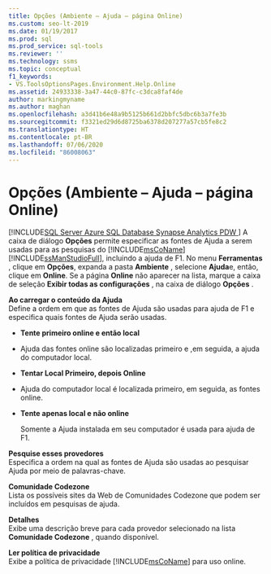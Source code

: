 ```yaml
---
title: Opções (Ambiente – Ajuda – página Online)
ms.custom: seo-lt-2019
ms.date: 01/19/2017
ms.prod: sql
ms.prod_service: sql-tools
ms.reviewer: ''
ms.technology: ssms
ms.topic: conceptual
f1_keywords:
- VS.ToolsOptionsPages.Environment.Help.Online
ms.assetid: 24933338-3a47-44c0-87fc-c3dca8faf4de
author: markingmyname
ms.author: maghan
ms.openlocfilehash: a3d41b6e48a9b5125b661d2bbfc5dbc6b3a7fe3b
ms.sourcegitcommit: f3321ed29d6d8725ba6378d207277a57cb5fe8c2
ms.translationtype: HT
ms.contentlocale: pt-BR
ms.lasthandoff: 07/06/2020
ms.locfileid: "86008063"
---
```

# <a name="options-environment---help---online-page"></a>Opções (Ambiente – Ajuda – página Online)
[!INCLUDE[SQL Server Azure SQL Database Synapse Analytics PDW ](../../includes/applies-to-version/sql-asdb-asdbmi-asa-pdw.md)]
A caixa de diálogo **Opções** permite especificar as fontes de Ajuda a serem usadas para as pesquisas do [!INCLUDE[msCoName](../../includes/msconame_md.md)] [!INCLUDE[ssManStudioFull](../../includes/ssmanstudiofull-md.md)], incluindo a ajuda de F1. No menu **Ferramentas** , clique em **Opções**, expanda a pasta **Ambiente** , selecione **Ajuda**e, então, clique em **Online**. Se a página **Online** não aparecer na lista, marque a caixa de seleção **Exibir todas as configurações** , na caixa de diálogo **Opções** .  
  
**Ao carregar o conteúdo da Ajuda**  
Define a ordem em que as fontes de Ajuda são usadas para ajuda de F1 e especifica quais fontes de Ajuda serão usadas.  
  
-   **Tente primeiro online e então local**  
  
-   Ajuda das fontes online são localizadas primeiro e ,em seguida, a ajuda do computador local.  
  
-   **Tentar Local Primeiro, depois Online**  
  
-   Ajuda do computador local é localizada primeiro, em seguida, as fontes online.  
  
-   **Tente apenas local e não online**  
  
    Somente a Ajuda instalada em seu computador é usada para ajuda de F1.  
  
**Pesquise esses provedores**  
Especifica a ordem na qual as fontes de Ajuda são usadas ao pesquisar Ajuda por meio de palavras-chave.  
  
**Comunidade Codezone**  
Lista os possíveis sites da Web de Comunidades Codezone que podem ser incluídos em pesquisas de ajuda.  
  
**Detalhes**  
Exibe uma descrição breve para cada provedor selecionado na lista **Comunidade Codezone** , quando disponível.  
  
**Ler política de privacidade**  
Exibe a política de privacidade [!INCLUDE[msCoName](../../includes/msconame_md.md)] para uso online.  
  
